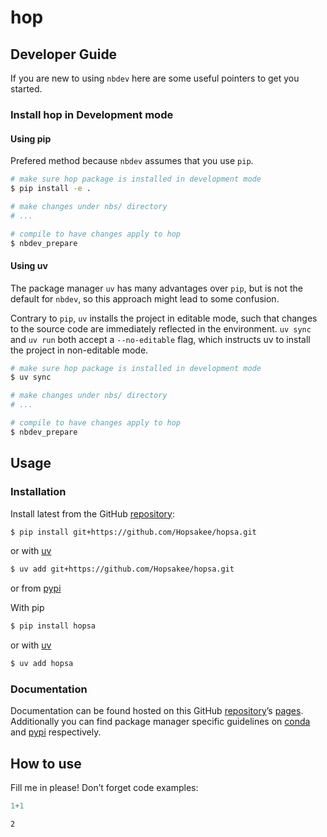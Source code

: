 # hop


<!-- WARNING: THIS FILE WAS AUTOGENERATED! DO NOT EDIT! -->

## Developer Guide

If you are new to using `nbdev` here are some useful pointers to get you
started.

### Install hop in Development mode

#### Using pip

Prefered method because `nbdev` assumes that you use `pip`.

``` sh
# make sure hop package is installed in development mode
$ pip install -e .

# make changes under nbs/ directory
# ...

# compile to have changes apply to hop
$ nbdev_prepare
```

#### Using uv

The package manager `uv` has many advantages over `pip`, but is not the
default for `nbdev`, so this approach might lead to some confusion.

Contrary to `pip`, `uv` installs the project in editable mode, such that
changes to the source code are immediately reflected in the environment.
`uv sync` and `uv run` both accept a `--no-editable` flag, which
instructs uv to install the project in non-editable mode.

``` sh
# make sure hop package is installed in development mode
$ uv sync

# make changes under nbs/ directory
# ...

# compile to have changes apply to hop
$ nbdev_prepare
```

## Usage

### Installation

Install latest from the GitHub
[repository](https://github.com/Hopsakee/hop):

``` sh
$ pip install git+https://github.com/Hopsakee/hopsa.git
```

or with [uv](https://docs.astral.sh/uv/)

``` sh
$ uv add git+https://github.com/Hopsakee/hopsa.git
```

or from [pypi](https://pypi.org/project/hop/)

With pip

``` sh
$ pip install hopsa
```

or with [uv](https://docs.astral.sh/uv/)

``` sh
$ uv add hopsa
```

### Documentation

Documentation can be found hosted on this GitHub
[repository](https://github.com/Hopsakee/hop)’s
[pages](https://Hopsakee.github.io/hop/). Additionally you can find
package manager specific guidelines on
[conda](https://anaconda.org/Hopsakee/hop) and
[pypi](https://pypi.org/project/hop/) respectively.

## How to use

Fill me in please! Don’t forget code examples:

``` python
1+1
```

    2
